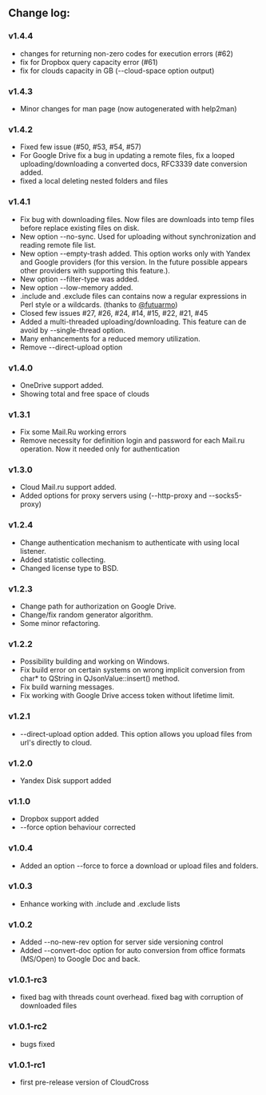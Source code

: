 ## Change log:

### v1.4.4
- changes for returning non-zero codes for execution errors (#62)
- fix for Dropbox query capacity error (#61)
- fix for clouds capacity in GB (--cloud-space option output)
### v1.4.3
- Minor changes for man page (now autogenerated with help2man)
### v1.4.2
- Fixed few issue (#50, #53, #54, #57)
- For Google Drive  fix a bug in updating a remote files, fix a looped uploading/downloading a converted docs, RFC3339 date conversion added.
- fixed a local deleting nested folders and files

### v1.4.1
- Fix bug with downloading files. Now files are downloads into temp files before replace existing files on disk.
- New option --no-sync. Used for uploading without synchronization and reading remote file list.
- New option --empty-trash added.  This option works only with Yandex and Google providers (for this version. In the future possible appears other providers with supporting this feature.).
- New option --filter-type was added.
- New option --low-memory added. 
- .include and .exclude files can contains now a regular expressions in Perl style or a wildcards. (thanks to [@futuarmo](https://github.com/futuarmo))
- Closed few issues #27, #26, #24, #14, #15, #22, #21, #45
- Added a multi-threaded uploading/downloading. This feature can de avoid by --single-thread option.
- Many enhancements for a reduced memory utilization.
- Remove --direct-upload option

### v1.4.0
- OneDrive support added.
- Showing total and free space  of clouds

### v1.3.1
- Fix some Mail.Ru working errors
- Remove necessity for definition login and password  for each Mail.ru operation. Now it needed only for authentication

### v1.3.0
- Cloud Mail.ru support added.
- Added options for proxy servers using (--http-proxy and --socks5-proxy)

### v1.2.4
- Change authentication mechanism to authenticate with using local listener.
- Added statistic collecting.
- Changed license type to BSD.

### v1.2.3
- Change  path for authorization on Google Drive.
- Change/fix random generator algorithm.
- Some minor refactoring.

### v1.2.2
- Possibility building and working on Windows.
- Fix build error on certain systems on wrong implicit conversion from char* to QString in QJsonValue::insert() method.
- Fix build warning messages.
- Fix working with Google Drive access token without lifetime limit.

### v1.2.1
- --direct-upload option added. This option allows you upload files from url's directly to cloud.

### v1.2.0
- Yandex Disk support added

### v1.1.0
- Dropbox support added
- --force​ option behaviour corrected
		
### v1.0.4
- Added an option --force to force a download or upload files and folders.

### v1.0.3
- Enhance working with .include and .exclude lists

### v1.0.2
- Added --no-new-rev option for server side versioning control
- Added --convert-doc option for auto conversion from office formats (MS/Open) to Google Doc and back.

### v1.0.1-rc3
- fixed bag with threads count overhead. fixed bag with corruption of downloaded files

### v1.0.1-rc2
- bugs fixed

### v1.0.1-rc1
- first pre-release version of CloudCross


